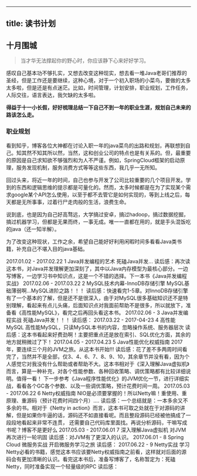 
---
title: 读书计划
---

## 十月围城
> 当才华无法撑起你的野心时，你应该静下心来好好学习。

感叹自己基本功不够扎实，又想去改变这种现实，想去看一堆Java老哥们推荐的圣经，但是工作还是要继续，这种心境，对于一个初入职场的小菜鸟，要做的太多太多啦，但是还是有点迷茫。比如，时间管理，计划安排，职业规划，工作任务，人际交往，语言表达，我欠缺的太多啦。

**得益于十一小长假，好好梳理总结一下自己不到一年的职业生涯，规划自己未来的路该怎么走。**



### 职业规划

看到知乎，博客各位大神都在讨论入职一年的java菜鸟的出路和规划，再联想到自己。知其然不知其所以然，当然，这和创业公司的特点也是有关系的。但，最重要的原因是自己求知欲不够强烈和为人不严谨。例如，SpringCloud框架的启动原理，服务发现机制，服务消费方式等等这些东西，我几乎一无所知。

回过头来，将近一年的时间，自己也参与开发了公司比较重要的几个项目开发。学到的东西和逻辑思维的提示都是可量化的。然而，太多时候都是在为了实现某个需求google某个API怎么使用，以至于都不去管它是如何实现的，等到上线之后，每天都是无所事事，过着行尸走肉般的生活，浪费生命。

说到底，也是因为自己好高骛远，大学搞过安卓，搞过hadoop，搞过数据挖掘，搞过机器学习，但都是无果而终，一事无成。唯一一直都在用的，就是手头混饭吃的java（还一知半解）。

为了改变这种现状，工作之余，希望自己能好好利用闲暇时间多看看Java类书籍，补充自己不堪入目的java基础。

2017.01.02 - 2017.02.22
1
Java并发编程的艺术
死磕Java并发...
读后感：再次读这本书，对Java并发理解更加深刻了，其中以Java内存模型为最核心部分。一边写博客，一边学习书中知识点，这是一个不错的选择。下一本书《Java并发编程实战》
2017.02.06 - 2017.03.22
2
MySQL技术内幕-InnoDB存储引擎
MySQL基础薄弱啊...MySQL进阶之路！！！
读后感：快速看完1-5章。对InnoDB存储引擎有了一个基本的了解，但是还不是很深入，由于对MySQL很多基础知识还不是特别理解，看起来有点儿头痛，后面知识点对我面前帮助不是很多，所以就放下，准备看《高性能MySQL》，看完之后再回头看这本书。
2017.02.06 -
3
Java并发编程实战
死磕Java并发！！！
读后感：
2017.03.22 - 2017-04-23
4
高性能MySQL
高性能MySQL，只读MySQL本书的内容，忽略操作系统、服务器层次
读后感：这本书看起来好费劲啊！主要把重点还是放在索引、SQL优化方面，其余的地方就稍微过了下！
2017.04.05 - 2017.04.23
5
Java性能优化权威指南
2017年，要连续三个月的JVM之旅。从这本书开始!!!
读后感：花了差不多两周时间看完了，当然并不是全部，仅3、4、6、7、8、9、10，其余章节并没有看，因为个人感觉它对我没有什么帮助或者帮助不大。这本书相对于《深入理解Java虚拟机》而言，算是一种补充，对各个性能参数、各种回收策略、调优策略都有比较详细说明。值得一看！
下一步参考《Java程序性能优化》的JVM优化一节，进行详细实战，看看各个GC各个参数、以及一些调优策略，预计花费时间一周。
2017.05.03 - 2017.06.22
6
Netty权威指南
NIO是必须要掌握的！所以Netty嘛！重使用、重原理、重源码（预计花费时间四个月）....
读后感：一个总结就是：一本多余又不多余的书。相对于《Netty in action》而言，这本书可取之处就在于对源码的讲解，但是如果你牛逼的话，源码还不如直接看呢。而且整段源码已经被他搞成了一段段地看起来非常不连贯，
还需要自己代码库里面找。再说分析源码，干嘛写成书呢？博客不是更好么
2017.05.03 - 2017.06.01
7
深入理解Java虚拟机
对JVM再次进行一轮巩固
读后感：对JVM有了更深入的认识。
2017.06.01 -
8
Spring Cloud 微服务实战
开启微服务学习之旅
读后感：
2017.06.22 -
9
Netty实战
学习Netty必看的书籍，感觉这本书应该要Netty权威指南之前看，这样就对后面的源码会有更加清晰的认识。看完这本书后，准备写博客了，名称暂定为：死磕Netty，同时准备实现一个轻量级的RPC
读后感：













